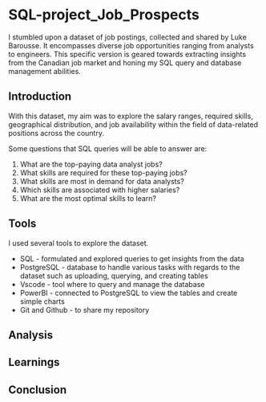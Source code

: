 # SQL-project_Job_Prospects
I stumbled upon a dataset of job postings, collected and shared by Luke Barousse. It encompasses diverse job opportunities ranging from analysts to engineers. This specific version is geared towards extracting insights from the Canadian job market and honing my SQL query and database management abilities.

## Introduction
With this dataset, my aim was to explore the salary ranges, required skills, geographical distribution, and job availability within the field of data-related positions across the country.

Some questions that SQL queries will be able to answer are:
1. What are the top-paying data analyst jobs?
2. What skills are required for these top-paying jobs?
3. What skills are most in demand for data analysts?
4. Which skills are associated with higher salaries?
5. What are the most optimal skills to learn?

## Tools
I used several tools to explore the dataset.
  - SQL - formulated and explored queries to get insights from the data
  - PostgreSQL - database to handle various tasks with regards to the dataset such as uploading, querying, and creating tables 
  - Vscode - tool where to query and manage the database
  - PowerBI - connected to PostgreSQL to view the tables and create simple charts
  - Git and Github - to share my repository 
  
## Analysis

## Learnings
## Conclusion

